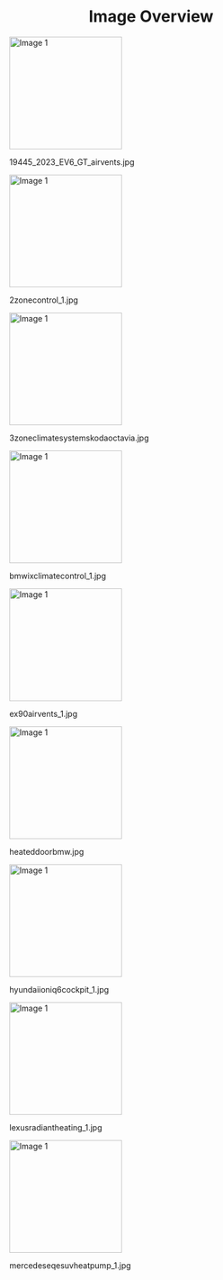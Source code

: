<h1 style ="text-align: center;"> Image Overview </h1>
<div>
<div>
<img src="https://media.evkx.net/multimedia/technology/hvac/19445_2023_EV6_GT_airvents_xst.jpg" alt="Image 1" style="width: 200px;">
<p>19445_2023_EV6_GT_airvents.jpg</p>
</div>
<div>
<img src="https://media.evkx.net/multimedia/technology/hvac/2zonecontrol_1_xst.jpg" alt="Image 1" style="width: 200px;">
<p>2zonecontrol_1.jpg</p>
</div>
<div>
<img src="https://media.evkx.net/multimedia/technology/hvac/3zoneclimatesystemskodaoctavia_xst.jpg" alt="Image 1" style="width: 200px;">
<p>3zoneclimatesystemskodaoctavia.jpg</p>
</div>
<div>
<img src="https://media.evkx.net/multimedia/technology/hvac/bmwixclimatecontrol_1_xst.jpg" alt="Image 1" style="width: 200px;">
<p>bmwixclimatecontrol_1.jpg</p>
</div>
<div>
<img src="https://media.evkx.net/multimedia/technology/hvac/ex90airvents_1_xst.jpg" alt="Image 1" style="width: 200px;">
<p>ex90airvents_1.jpg</p>
</div>
<div>
<img src="https://media.evkx.net/multimedia/technology/hvac/heateddoorbmw_xst.jpg" alt="Image 1" style="width: 200px;">
<p>heateddoorbmw.jpg</p>
</div>
<div>
<img src="https://media.evkx.net/multimedia/technology/hvac/hyundaiioniq6cockpit_1_xst.jpg" alt="Image 1" style="width: 200px;">
<p>hyundaiioniq6cockpit_1.jpg</p>
</div>
<div>
<img src="https://media.evkx.net/multimedia/technology/hvac/lexusradiantheating_1_xst.jpg" alt="Image 1" style="width: 200px;">
<p>lexusradiantheating_1.jpg</p>
</div>
<div>
<img src="https://media.evkx.net/multimedia/technology/hvac/mercedeseqesuvheatpump_1_xst.jpg" alt="Image 1" style="width: 200px;">
<p>mercedeseqesuvheatpump_1.jpg</p>
</div>
</div>

